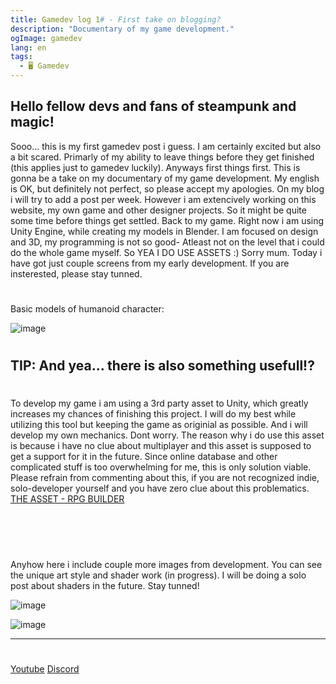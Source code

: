 ```yaml
---
title: Gamedev log 1# - First take on blogging?
description: "Documentary of my game development."
ogImage: gamedev
lang: en
tags:
  - 🖥️ Gamedev
---
```


## Hello fellow devs and fans of steampunk and magic! 
Sooo... this is my first gamedev post i guess. I am certainly excited but also a bit
scared. Primarly of my ability to leave things before they get finished (this applies just to gamedev luckily). Anyways first things first. This is gonna be a take on my documentary of my game development. 
My english is OK, but definitely not perfect, so please accept my apologies. 
On my blog i will try to add a post per week. However i am extencively working on this website, my own 
game and other designer projects. So it might be quite some time before things get settled. 
Back to my game. Right now i am using Unity Engine, while creating my models in Blender. I am focused
on design and 3D, my programming is not so good- Atleast not on the level that i could do the whole 
game myself. So YEA I DO USE ASSETS :) Sorry mum. Today i have got just couple screens from my early
development. If you are insterested, please stay tunned.  
#
Basic models of humanoid character:

![image](../assets/images/humanoid.png)

#
## TIP: And yea... there is also something usefull!?
#
To develop my game i am using a 3rd party asset to Unity, which greatly increases
my chances of finishing this project. I will do my best while utilizing this tool
but keeping the game as originial as possible. And i will develop my own mechanics.
Dont worry. The reason why i do use this asset is because i have no clue about 
multiplayer and this asset is supposed to get a support for it in the future. 
Since online database and other complicated stuff is too overwhelming for me, this
is only solution viable. Please refrain from commenting about this, if you are not
recognized indie, solo-developer yourself and you have zero clue about this problematics. 
[THE ASSET - RPG BUILDER](https://assetstore.unity.com/publishers/49855)
#
<br> </br>

Anyhow here i include couple more images from development. You can see the unique art
style and shader work (in progress). I will be doing a solo post about shaders in the future.
Stay tunned! 


![image](../assets/images/crooked.png)

![image](../assets/images/log.png)


---
#
[Youtube](https://www.youtube.com/c/ViktorBřenekYT)
[Discord](https://discord.com/invite/2Uj6N5N)
